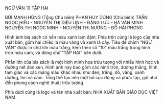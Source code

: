 NGỮ VĂN 10
TẬP HAI

BÙI MẠNH HÙNG (Tổng Chủ biên)
PHAN HUY DŨNG (Chủ biên)
TRẦN NGỌC HIẾU - NGUYỄN THỊ DIỆU LINH - ĐẶNG LƯU - HÀ VĂN MINH
NGUYỄN THỊ NGỌC MINH - NGUYỄN THỊ NƯƠNG - ĐỖ HẢI PHONG

Hình ảnh bìa sách có nền màu xanh lam đậm. Phía trên cùng là logo của nhà xuất bản, gồm hai chiếc lá màu vàng và xanh lá cây. Tiêu đề chính "NGỮ VĂN" được in chữ lớn màu trắng, kèm theo số "10" màu trắng trong hình tròn màu cam, và dòng chữ "TẬP HAI" bên dưới.

Phần lớn của bìa sách là một hình minh họa trừu tượng với nhiều hình học và đường nét đan xen. Hình ảnh này bao gồm các hình tròn, đường thẳng, hình tam giác và các mảng màu khác nhau như đen, trắng, đỏ, vàng, xanh dương, tím và cam. Tổng thể tạo nên một bố cục động và phức tạp, gợi nhớ đến phong cách nghệ thuật trừu tượng.

Phía dưới cùng là logo và tên nhà xuất bản: NHÀ XUẤT BẢN GIÁO DỤC VIỆT NAM.